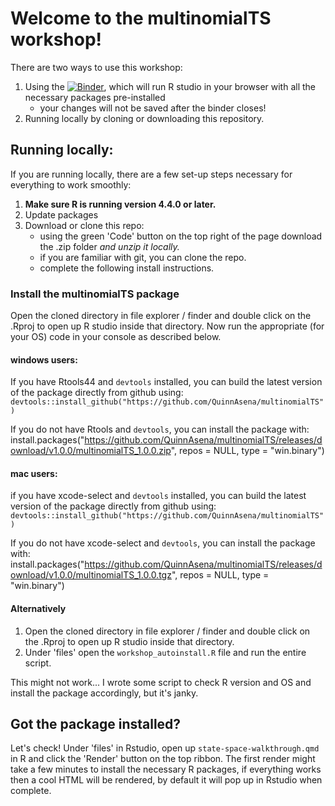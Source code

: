 # Welcome to the multinomialTS workshop!

There are two ways to use this workshop:
1. Using the [![Binder](https://mybinder.org/badge_logo.svg)](https://mybinder.org/v2/gh/QuinnAsena/state-space-workhop-ESA/HEAD?urlpath=rstudio), which will run R studio in your browser with all the necessary packages pre-installed
   - your changes will not be saved after the binder closes!
3. Running locally by cloning or downloading this repository.

## Running locally:

If you are running locally, there are a few set-up steps necessary for everything to work smoothly:
1. **Make sure R is running version 4.4.0 or later.**
2. Update packages
3. Download or clone this repo:
   - using the green 'Code' button on the top right of the page download the .zip folder _and unzip it locally._
   - if you are familiar with git, you can clone the repo.
   - complete the following install instructions.

### Install the multinomialTS package

Open the cloned directory in file explorer / finder and double click on the .Rproj to open up R studio inside that directory. Now run the appropriate (for your OS) code in your console as described below. 

#### windows users:

If you have Rtools44 and `devtools` installed, you can build the latest version of the package directly from github using:
`devtools::install_github("https://github.com/QuinnAsena/multinomialTS")`

If you do not have Rtools and `devtools`, you can install the package with:
install.packages("https://github.com/QuinnAsena/multinomialTS/releases/download/v1.0.0/multinomialTS_1.0.0.zip", repos = NULL, type = "win.binary")

#### mac users:

if you have xcode-select and `devtools` installed, you can build the latest version of the package directly from github using:
`devtools::install_github("https://github.com/QuinnAsena/multinomialTS")`

If you do not have xcode-select and `devtools`, you can install the package with:
install.packages("https://github.com/QuinnAsena/multinomialTS/releases/download/v1.0.0/multinomialTS_1.0.0.tgz", repos = NULL, type = "win.binary")

#### Alternatively

1. Open the cloned directory in file explorer / finder and double click on the .Rproj to open up R studio inside that directory.
2. Under 'files' open the `workshop_autoinstall.R` file and run the entire script.

This might not work... I wrote some script to check R version and OS and install the package accordingly, but it's janky.

## Got the package installed?

Let's check! Under 'files' in Rstudio, open up `state-space-walkthrough.qmd` in R and click the 'Render' button on the top ribbon. The first render might take a few minutes to install the necessary R packages, if everything works then a cool HTML will be rendered, by default it will pop up in Rstudio when complete.



